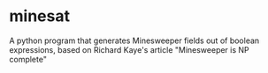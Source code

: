 # minesat
A python program that generates Minesweeper fields out of boolean expressions, based on Richard Kaye's article "Minesweeper is NP complete"
